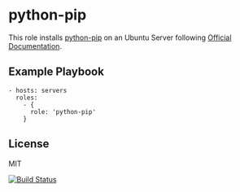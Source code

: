 python-pip
==========

This role installs [python-pip](https://pip.pypa.io/en/stable/) on an Ubuntu Server following [Official Documentation](https://pip.pypa.io/en/stable/installing/).

Example Playbook
----------------

    - hosts: servers
      roles:
        - { 
          role: 'python-pip'
        }

License
-------

MIT

[![Build Status](https://travis-ci.org/dpujadas/ansible-role-python-pip.svg?branch=master)](https://travis-ci.org/dpujadas/ansible-role-python-pip)